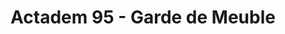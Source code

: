 ---
title: "Actadem 95 - Garde de Meuble"
url: /saint-brice-sous-foret/actadem-95-garde-de-meuble/
shop: location de stockage
---